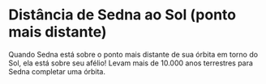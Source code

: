 # Distância de Sedna ao Sol (ponto mais distante)

Quando Sedna está sobre o ponto mais distante de sua órbita em torno do Sol, ela
está sobre seu afélio! Levam mais de 10.000 anos terrestres para Sedna completar
uma órbita.
